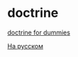 doctrine
========

<a href="http://www.webpixel.gr/blog/zend-framework/integrate-doctrine-2-0-1-with-zend-framework-1-11-x">doctrine for dummies</a>
<p><a href="http://odiszapc.ru/doctrine/">На русском</a></p>
